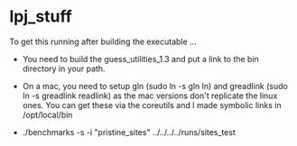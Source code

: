 # lpj_stuff

To get this running after building the executable ...

- You need to build the guess_utilities_1.3 and put a link to the bin directory in your path.

- On a mac, you need to setup gln (sudo ln -s gln ln) and greadlink (sudo ln -s greadlink readlink) as the mac versions don't replicate the linux ones. You can get these via the coreutils and I made symbolic links in /opt/local/bin

- ./benchmarks -s -i "pristine_sites" ../../../../runs/sites_test

